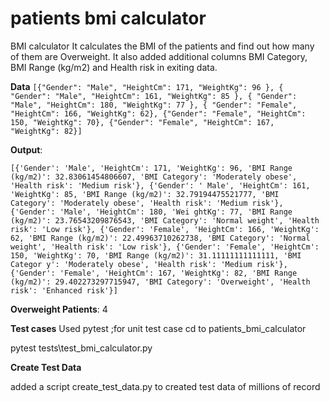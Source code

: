 # patients bmi calculator
BMI calculator
It calculates the BMI of the patients and find out how many of them are Overweight.
It also added additional columns
BMI Category, BMI Range (kg/m2) and Health risk in exiting data.

**Data**
`[{"Gender": "Male", "HeightCm": 171, "WeightKg": 96 },
{ "Gender": "Male", "HeightCm": 161, "WeightKg": 85 },
{ "Gender": "Male", "HeightCm": 180, "WeightKg": 77 },
{ "Gender": "Female", "HeightCm": 166, "WeightKg": 62},
{"Gender": "Female", "HeightCm": 150, "WeightKg": 70},
{"Gender": "Female", "HeightCm": 167, "WeightKg": 82}]`


**Output**:

`[{'Gender': 'Male', 'HeightCm': 171, 'WeightKg': 96, 'BMI Range (kg/m2)': 32.83061454806607, 'BMI Category': 'Moderately obese', 'Health risk': 'Medium risk'}, {'Gender': '
Male', 'HeightCm': 161, 'WeightKg': 85, 'BMI Range (kg/m2)': 32.79194475521777, 'BMI Category': 'Moderately obese', 'Health risk': 'Medium risk'}, {'Gender': 'Male', 'HeightCm': 180, 'Wei
ghtKg': 77, 'BMI Range (kg/m2)': 23.76543209876543, 'BMI Category': 'Normal weight', 'Health risk': 'Low risk'}, {'Gender': 'Female', 'HeightCm': 166, 'WeightKg': 62, 'BMI Range (kg/m2)':
 22.49963710262738, 'BMI Category': 'Normal weight', 'Health risk': 'Low risk'}, {'Gender': 'Female', 'HeightCm': 150, 'WeightKg': 70, 'BMI Range (kg/m2)': 31.11111111111111, 'BMI Categor
y': 'Moderately obese', 'Health risk': 'Medium risk'}, {'Gender': 'Female', 'HeightCm': 167, 'WeightKg': 82, 'BMI Range (kg/m2)': 29.402273297715947, 'BMI Category': 'Overweight', 'Health
 risk': 'Enhanced risk'}]`

**Overweight Patients**: 4


**Test cases**
Used pytest ;for unit test case
cd to patients_bmi_calculator

pytest tests\test_bmi_calculator.py


**Create Test Data**

added a script create_test_data.py to created test data of millions of record